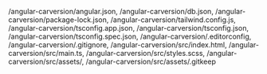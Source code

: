 /angular-carversion/angular.json, /angular-carversion/db.json, /angular-carversion/package-lock.json, /angular-carversion/tailwind.config.js, /angular-carversion/tsconfig.app.json, /angular-carversion/tsconfig.json, /angular-carversion/tsconfig.spec.json, /angular-carversion/.editorconfig, /angular-carversion/.gitignore, /angular-carversion/src/index.html, /angular-carversion/src/main.ts, /angular-carversion/src/styles.scss, /angular-carversion/src/assets/, /angular-carversion/src/assets/.gitkeep
